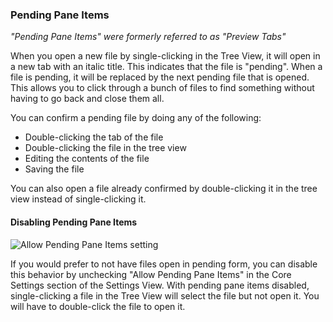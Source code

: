 ### Pending Pane Items

_"Pending Pane Items" were formerly referred to as "Preview Tabs"_

When you open a new file by single-clicking in the Tree View, it will open in a new tab with an italic title. This indicates that the file is "pending". When a file is pending, it will be replaced by the next pending file that is opened. This allows you to click through a bunch of files to find something without having to go back and close them all.

You can confirm a pending file by doing any of the following:

- Double-clicking the tab of the file
- Double-clicking the file in the tree view
- Editing the contents of the file
- Saving the file

You can also open a file already confirmed by double-clicking it in the tree view instead of single-clicking it.

#### Disabling Pending Pane Items

![Allow Pending Pane Items setting](@images/atom/allow-pending-pane-items.png "Allow Pending Pane Items setting")

If you would prefer to not have files open in pending form, you can disable this behavior by unchecking "Allow Pending Pane Items" in the Core Settings section of the Settings View. With pending pane items disabled, single-clicking a file in the Tree View will select the file but not open it. You will have to double-click the file to open it.
